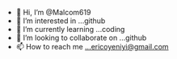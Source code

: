 - 👋 Hi, I’m @Malcom619
- 👀 I’m interested in ...github
- 🌱 I’m currently learning ...coding
- 💞️ I’m looking to collaborate on ...github
- 📫 How to reach me ...ericoyeniyi@gmail.com

<!---
Malcom2337/Malcom2337 is a ✨ special ✨ repository because its `README.md` (this file) appears on your GitHub profile.
You can click the Preview link to take a look at your changes.
--->
